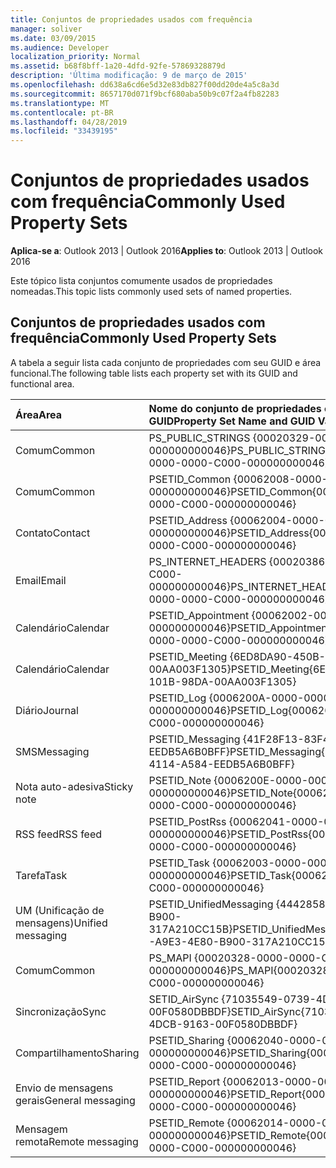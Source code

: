```yaml
---
title: Conjuntos de propriedades usados com frequência
manager: soliver
ms.date: 03/09/2015
ms.audience: Developer
localization_priority: Normal
ms.assetid: b68f8bff-1a20-4dfd-92fe-57869328879d
description: 'Última modificação: 9 de março de 2015'
ms.openlocfilehash: dd638a6cd6e5d32e83db827f00dd20de4a5c8a3d
ms.sourcegitcommit: 8657170d071f9bcf680aba50b9c07f2a4fb82283
ms.translationtype: MT
ms.contentlocale: pt-BR
ms.lasthandoff: 04/28/2019
ms.locfileid: "33439195"
---
```

# <a name="commonly-used-property-sets"></a><span data-ttu-id="af121-103">Conjuntos de propriedades usados com frequência</span><span class="sxs-lookup"><span data-stu-id="af121-103">Commonly Used Property Sets</span></span>

  
  
<span data-ttu-id="af121-104">**Aplica-se a**: Outlook 2013 | Outlook 2016</span><span class="sxs-lookup"><span data-stu-id="af121-104">**Applies to**: Outlook 2013 | Outlook 2016</span></span> 
  
<span data-ttu-id="af121-105">Este tópico lista conjuntos comumente usados de propriedades nomeadas.</span><span class="sxs-lookup"><span data-stu-id="af121-105">This topic lists commonly used sets of named properties.</span></span>
  
## <a name="commonly-used-property-sets"></a><span data-ttu-id="af121-106">Conjuntos de propriedades usados com frequência</span><span class="sxs-lookup"><span data-stu-id="af121-106">Commonly Used Property Sets</span></span>

<span data-ttu-id="af121-107">A tabela a seguir lista cada conjunto de propriedades com seu GUID e área funcional.</span><span class="sxs-lookup"><span data-stu-id="af121-107">The following table lists each property set with its GUID and functional area.</span></span>
  
|<span data-ttu-id="af121-108">**Área**</span><span class="sxs-lookup"><span data-stu-id="af121-108">**Area**</span></span>|<span data-ttu-id="af121-109">**Nome do conjunto de propriedades e valor de GUID**</span><span class="sxs-lookup"><span data-stu-id="af121-109">**Property Set Name and GUID Value**</span></span>|
|:-----|:-----|
|<span data-ttu-id="af121-110">Comum</span><span class="sxs-lookup"><span data-stu-id="af121-110">Common</span></span>  <br/> |<span data-ttu-id="af121-111">PS_PUBLIC_STRINGS {00020329-0000-0000-C000-000000000046}</span><span class="sxs-lookup"><span data-stu-id="af121-111">PS_PUBLIC_STRINGS{00020329-0000-0000-C000-000000000046}</span></span>  <br/> |
|<span data-ttu-id="af121-112">Comum</span><span class="sxs-lookup"><span data-stu-id="af121-112">Common</span></span>  <br/> |<span data-ttu-id="af121-113">PSETID_Common {00062008-0000-0000-C000-000000000046}</span><span class="sxs-lookup"><span data-stu-id="af121-113">PSETID_Common{00062008-0000-0000-C000-000000000046}</span></span>  <br/> |
|<span data-ttu-id="af121-114">Contato</span><span class="sxs-lookup"><span data-stu-id="af121-114">Contact</span></span>  <br/> |<span data-ttu-id="af121-115">PSETID_Address {00062004-0000-0000-C000-000000000046}</span><span class="sxs-lookup"><span data-stu-id="af121-115">PSETID_Address{00062004-0000-0000-C000-000000000046}</span></span>  <br/> |
|<span data-ttu-id="af121-116">Email</span><span class="sxs-lookup"><span data-stu-id="af121-116">Email</span></span>  <br/> |<span data-ttu-id="af121-117">PS_INTERNET_HEADERS {00020386-0000-0000-C000-000000000046}</span><span class="sxs-lookup"><span data-stu-id="af121-117">PS_INTERNET_HEADERS{00020386-0000-0000-C000-000000000046}</span></span>  <br/> |
|<span data-ttu-id="af121-118">Calendário</span><span class="sxs-lookup"><span data-stu-id="af121-118">Calendar</span></span>  <br/> |<span data-ttu-id="af121-119">PSETID_Appointment {00062002-0000-0000-C000-000000000046}</span><span class="sxs-lookup"><span data-stu-id="af121-119">PSETID_Appointment{00062002-0000-0000-C000-000000000046}</span></span>  <br/> |
|<span data-ttu-id="af121-120">Calendário</span><span class="sxs-lookup"><span data-stu-id="af121-120">Calendar</span></span>  <br/> |<span data-ttu-id="af121-121">PSETID_Meeting {6ED8DA90-450B-101B-98DA-00AA003F1305}</span><span class="sxs-lookup"><span data-stu-id="af121-121">PSETID_Meeting{6ED8DA90-450B-101B-98DA-00AA003F1305}</span></span>  <br/> |
|<span data-ttu-id="af121-122">Diário</span><span class="sxs-lookup"><span data-stu-id="af121-122">Journal</span></span>  <br/> |<span data-ttu-id="af121-123">PSETID_Log {0006200A-0000-0000-C000-000000000046}</span><span class="sxs-lookup"><span data-stu-id="af121-123">PSETID_Log{0006200A-0000-0000-C000-000000000046}</span></span>  <br/> |
|<span data-ttu-id="af121-124">SMS</span><span class="sxs-lookup"><span data-stu-id="af121-124">Messaging</span></span>  <br/> |<span data-ttu-id="af121-125">PSETID_Messaging {41F28F13-83F4-4114-A584-EEDB5A6B0BFF}</span><span class="sxs-lookup"><span data-stu-id="af121-125">PSETID_Messaging{41F28F13-83F4-4114-A584-EEDB5A6B0BFF}</span></span>  <br/> |
|<span data-ttu-id="af121-126">Nota auto-adesiva</span><span class="sxs-lookup"><span data-stu-id="af121-126">Sticky note</span></span>  <br/> |<span data-ttu-id="af121-127">PSETID_Note {0006200E-0000-0000-C000-000000000046}</span><span class="sxs-lookup"><span data-stu-id="af121-127">PSETID_Note{0006200E-0000-0000-C000-000000000046}</span></span>  <br/> |
|<span data-ttu-id="af121-128">RSS feed</span><span class="sxs-lookup"><span data-stu-id="af121-128">RSS feed</span></span>  <br/> |<span data-ttu-id="af121-129">PSETID_PostRss {00062041-0000-0000-C000-000000000046}</span><span class="sxs-lookup"><span data-stu-id="af121-129">PSETID_PostRss{00062041-0000-0000-C000-000000000046}</span></span>  <br/> |
|<span data-ttu-id="af121-130">Tarefa</span><span class="sxs-lookup"><span data-stu-id="af121-130">Task</span></span>  <br/> |<span data-ttu-id="af121-131">PSETID_Task {00062003-0000-0000-C000-000000000046}</span><span class="sxs-lookup"><span data-stu-id="af121-131">PSETID_Task{00062003-0000-0000-C000-000000000046}</span></span>  <br/> |
|<span data-ttu-id="af121-132">UM (Unificação de mensagens)</span><span class="sxs-lookup"><span data-stu-id="af121-132">Unified messaging</span></span>  <br/> |<span data-ttu-id="af121-133">PSETID_UnifiedMessaging {4442858E-A9E3-4E80-B900-317A210CC15B}</span><span class="sxs-lookup"><span data-stu-id="af121-133">PSETID_UnifiedMessaging{4442858E-A9E3-4E80-B900-317A210CC15B}</span></span>  <br/> |
|<span data-ttu-id="af121-134">Comum</span><span class="sxs-lookup"><span data-stu-id="af121-134">Common</span></span>  <br/> |<span data-ttu-id="af121-135">PS_MAPI {00020328-0000-0000-C000-000000000046}</span><span class="sxs-lookup"><span data-stu-id="af121-135">PS_MAPI{00020328-0000-0000-C000-000000000046}</span></span>  <br/> |
|<span data-ttu-id="af121-136">Sincronização</span><span class="sxs-lookup"><span data-stu-id="af121-136">Sync</span></span>  <br/> |<span data-ttu-id="af121-137">SETID_AirSync {71035549-0739-4DCB-9163-00F0580DBBDF}</span><span class="sxs-lookup"><span data-stu-id="af121-137">SETID_AirSync{71035549-0739-4DCB-9163-00F0580DBBDF}</span></span>  <br/> |
|<span data-ttu-id="af121-138">Compartilhamento</span><span class="sxs-lookup"><span data-stu-id="af121-138">Sharing</span></span>  <br/> |<span data-ttu-id="af121-139">PSETID_Sharing {00062040-0000-0000-C000-000000000046}</span><span class="sxs-lookup"><span data-stu-id="af121-139">PSETID_Sharing{00062040-0000-0000-C000-000000000046}</span></span>  <br/> |
|<span data-ttu-id="af121-140">Envio de mensagens gerais</span><span class="sxs-lookup"><span data-stu-id="af121-140">General messaging</span></span>  <br/> |<span data-ttu-id="af121-141">PSETID_Report {00062013-0000-0000-C000-000000000046}</span><span class="sxs-lookup"><span data-stu-id="af121-141">PSETID_Report{00062013-0000-0000-C000-000000000046}</span></span>  <br/> |
|<span data-ttu-id="af121-142">Mensagem remota</span><span class="sxs-lookup"><span data-stu-id="af121-142">Remote messaging</span></span>  <br/> |<span data-ttu-id="af121-143">PSETID_Remote {00062014-0000-0000-C000-000000000046}</span><span class="sxs-lookup"><span data-stu-id="af121-143">PSETID_Remote{00062014-0000-0000-C000-000000000046}</span></span>  <br/> |
   

